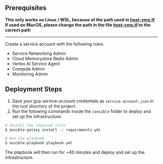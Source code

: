 ## Prerequisites

**This only works on Linux / WSL, because of the path used in [host-vms.tf](./terraform/host-vms.tf)**
**If used on MacOS, please change the path in the file [host-vms.tf](./terraform/host-vms.tf) to the correct path**

---

Create a service account with the following roles:
- Service Networking Admin
- Cloud Memorystore Redis Admin
- Vertex AI Service Agent
- Compute Admin
- Monitoring Admin

## Deployment Steps

1. Save your gcp service-account credentials as `service-account.json` in the root directory of the project.
2. Run the following commands inside the `/ansible` folder to deploy and set up the infrastructure:

```bash
# Install the required roles
$ ansible-galaxy install -r requirements.yml

# Run the playbook
$ ansible-playbook playbook.yml
```

The playbook will then run for ~40 minutes and deploy and set up the infrastructure.